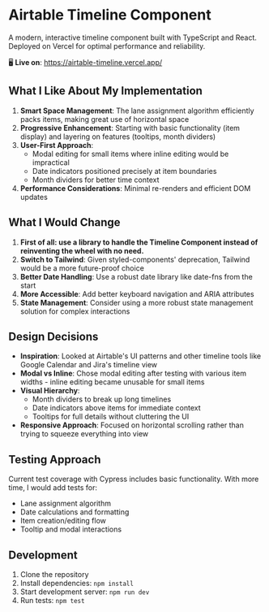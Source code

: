 # Airtable Timeline Component

A modern, interactive timeline component built with TypeScript and React. Deployed on Vercel for optimal performance and reliability.

🖥️ **Live on**: https://airtable-timeline.vercel.app/

## What I Like About My Implementation

1. **Smart Space Management**: The lane assignment algorithm efficiently packs items, making great use of horizontal space
2. **Progressive Enhancement**: Starting with basic functionality (item display) and layering on features (tooltips, month dividers)
3. **User-First Approach**: 
   - Modal editing for small items where inline editing would be impractical
   - Date indicators positioned precisely at item boundaries
   - Month dividers for better time context
4. **Performance Considerations**: Minimal re-renders and efficient DOM updates

## What I Would Change

1. **First of all: use a library to handle the Timeline Component instead of reinventing the wheel with no need.**
2. **Switch to Tailwind**: Given styled-components' deprecation, Tailwind would be a more future-proof choice
3. **Better Date Handling**: Use a robust date library like date-fns from the start
4. **More Accessible**: Add better keyboard navigation and ARIA attributes
5. **State Management**: Consider using a more robust state management solution for complex interactions

## Design Decisions

- **Inspiration**: Looked at Airtable's UI patterns and other timeline tools like Google Calendar and Jira's timeline view
- **Modal vs Inline**: Chose modal editing after testing with various item widths - inline editing became unusable for small items
- **Visual Hierarchy**:
  - Month dividers to break up long timelines
  - Date indicators above items for immediate context
  - Tooltips for full details without cluttering the UI
- **Responsive Approach**: Focused on horizontal scrolling rather than trying to squeeze everything into view

## Testing Approach

Current test coverage with Cypress includes basic functionality. With more time, I would add tests for:
  - Lane assignment algorithm
  - Date calculations and formatting
  - Item creation/editing flow
  - Tooltip and modal interactions

## Development

1. Clone the repository
2. Install dependencies: `npm install`
3. Start development server: `npm run dev`
4. Run tests: `npm test`
